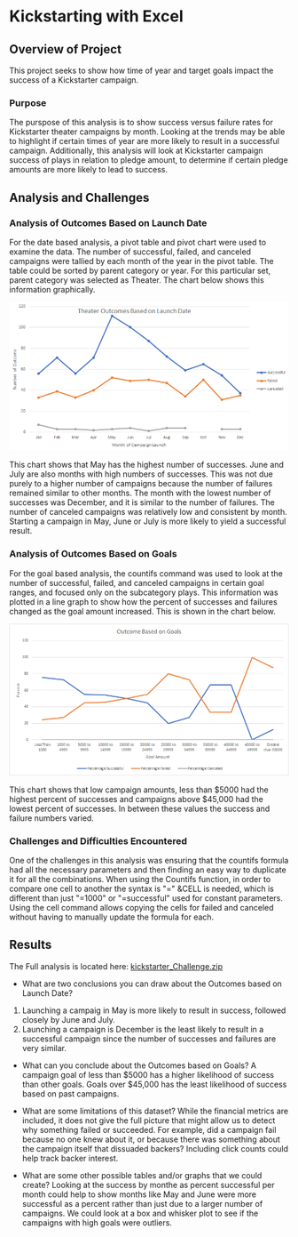 # Kickstarting with Excel

## Overview of Project
This project seeks to show how time of year and target goals impact the success of a Kickstarter campaign. 

### Purpose
The purspose of this analysis is to show success versus failure rates for Kickstarter theater campaigns by month. Looking at the trends may be able to highlight if certain times of year are more likely to result in a successful campaign. Additionally, this analysis will look at Kickstarter campaign success of plays in relation to pledge amount, to determine if certain pledge amounts are more likely to lead to success.

## Analysis and Challenges

### Analysis of Outcomes Based on Launch Date
For the date based analysis, a pivot table and pivot chart were used to examine the data. The number of successful, failed, and canceled campaigns were tallied by each month of the year in the pivot table. The table could be sorted by parent category or year. For this particular set, parent category was selected as Theater. The chart below shows this information graphically.

![Theater_Outcomes_vs_Launch](Resources/Theater_Outcomes_vs_Launch.png)

This chart shows that May has the highest number of successes. June and July are also months with high numbers of successes. This was not due purely to a higher number of campaigns because the number of failures remained similar to other months. The month with the lowest number of successes was December, and it is similar to the number of failures. The number of canceled campaigns was relatively low and consistent by month. Starting a campaign in May, June or July is more likely to yield a successful result.

### Analysis of Outcomes Based on Goals
For the goal based analysis, the countifs command was used to look at the number of successful, failed, and canceled campaigns in certain goal ranges, and focused only on the subcategory plays. This information was plotted in a line graph to show how the percent of successes and failures changed as the goal amount increased. This is shown in the chart below.

![Outcomes_vs_Goals](Resources/Outcomes_vs_Goals.png)

This chart shows that low campaign amounts, less than $5000 had the highest percent of successes and campaigns above $45,000 had the lowest percent of successes. In between these values the success and failure numbers varied. 

### Challenges and Difficulties Encountered
One of the challenges in this analysis was ensuring that the countifs formula had all the necessary parameters and then finding an easy way to duplicate it for all the combinations. When using the Countifs function, in order to compare one cell to another the syntax is "=" &CELL is needed, which is different than just "=1000" or "=successful" used for constant parameters. Using the cell command allows copying the cells for failed and canceled without having to manually update the formula for each.

## Results
The Full analysis is located here: [kickstarter_Challenge.zip](KickStarter_Challenge.zip)

- What are two conclusions you can draw about the Outcomes based on Launch Date?
1. Launching a campaig in May is more likely to result in success, followed closely by June and July.
2. Launching a campaign is December is the least likely to result in a successful campaign since the number of successes and failures are very similar.

- What can you conclude about the Outcomes based on Goals?
A campaign goal of less than $5000 has a higher likelihood of success than other goals. Goals over $45,000 has the least likelihood of success based on past campaigns. 

- What are some limitations of this dataset?
While the financial metrics are included, it does not give the full picture that might allow us to detect why something failed or succeeded. For example, did a campaign fail because no one knew about it, or because there was something about the campaign itself that dissuaded backers? Including click counts could help track backer interest.

- What are some other possible tables and/or graphs that we could create?
Looking at the success by monthe as percent successful per month could help to show months like May and June were more successful as a percent rather than just due to a larger number of campaigns. We could look at a box and whisker plot to see if the campaigns with high goals were outliers.
